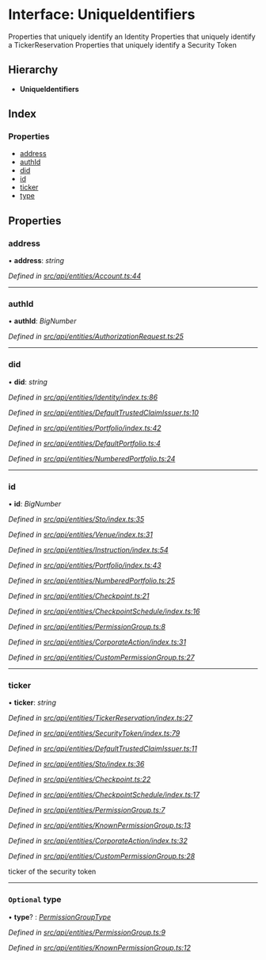# Interface: UniqueIdentifiers

Properties that uniquely identify an Identity
Properties that uniquely identify a TickerReservation
Properties that uniquely identify a Security Token

## Hierarchy

* **UniqueIdentifiers**

## Index

### Properties

* [address](uniqueidentifiers.md#address)
* [authId](uniqueidentifiers.md#authid)
* [did](uniqueidentifiers.md#did)
* [id](uniqueidentifiers.md#id)
* [ticker](uniqueidentifiers.md#ticker)
* [type](uniqueidentifiers.md#optional-type)

## Properties

###  address

• **address**: *string*

*Defined in [src/api/entities/Account.ts:44](https://github.com/PolymathNetwork/polymesh-sdk/blob/959efb76/src/api/entities/Account.ts#L44)*

___

###  authId

• **authId**: *BigNumber*

*Defined in [src/api/entities/AuthorizationRequest.ts:25](https://github.com/PolymathNetwork/polymesh-sdk/blob/959efb76/src/api/entities/AuthorizationRequest.ts#L25)*

___

###  did

• **did**: *string*

*Defined in [src/api/entities/Identity/index.ts:86](https://github.com/PolymathNetwork/polymesh-sdk/blob/959efb76/src/api/entities/Identity/index.ts#L86)*

*Defined in [src/api/entities/DefaultTrustedClaimIssuer.ts:10](https://github.com/PolymathNetwork/polymesh-sdk/blob/959efb76/src/api/entities/DefaultTrustedClaimIssuer.ts#L10)*

*Defined in [src/api/entities/Portfolio/index.ts:42](https://github.com/PolymathNetwork/polymesh-sdk/blob/959efb76/src/api/entities/Portfolio/index.ts#L42)*

*Defined in [src/api/entities/DefaultPortfolio.ts:4](https://github.com/PolymathNetwork/polymesh-sdk/blob/959efb76/src/api/entities/DefaultPortfolio.ts#L4)*

*Defined in [src/api/entities/NumberedPortfolio.ts:24](https://github.com/PolymathNetwork/polymesh-sdk/blob/959efb76/src/api/entities/NumberedPortfolio.ts#L24)*

___

###  id

• **id**: *BigNumber*

*Defined in [src/api/entities/Sto/index.ts:35](https://github.com/PolymathNetwork/polymesh-sdk/blob/959efb76/src/api/entities/Sto/index.ts#L35)*

*Defined in [src/api/entities/Venue/index.ts:31](https://github.com/PolymathNetwork/polymesh-sdk/blob/959efb76/src/api/entities/Venue/index.ts#L31)*

*Defined in [src/api/entities/Instruction/index.ts:54](https://github.com/PolymathNetwork/polymesh-sdk/blob/959efb76/src/api/entities/Instruction/index.ts#L54)*

*Defined in [src/api/entities/Portfolio/index.ts:43](https://github.com/PolymathNetwork/polymesh-sdk/blob/959efb76/src/api/entities/Portfolio/index.ts#L43)*

*Defined in [src/api/entities/NumberedPortfolio.ts:25](https://github.com/PolymathNetwork/polymesh-sdk/blob/959efb76/src/api/entities/NumberedPortfolio.ts#L25)*

*Defined in [src/api/entities/Checkpoint.ts:21](https://github.com/PolymathNetwork/polymesh-sdk/blob/959efb76/src/api/entities/Checkpoint.ts#L21)*

*Defined in [src/api/entities/CheckpointSchedule/index.ts:16](https://github.com/PolymathNetwork/polymesh-sdk/blob/959efb76/src/api/entities/CheckpointSchedule/index.ts#L16)*

*Defined in [src/api/entities/PermissionGroup.ts:8](https://github.com/PolymathNetwork/polymesh-sdk/blob/959efb76/src/api/entities/PermissionGroup.ts#L8)*

*Defined in [src/api/entities/CorporateAction/index.ts:31](https://github.com/PolymathNetwork/polymesh-sdk/blob/959efb76/src/api/entities/CorporateAction/index.ts#L31)*

*Defined in [src/api/entities/CustomPermissionGroup.ts:27](https://github.com/PolymathNetwork/polymesh-sdk/blob/959efb76/src/api/entities/CustomPermissionGroup.ts#L27)*

___

###  ticker

• **ticker**: *string*

*Defined in [src/api/entities/TickerReservation/index.ts:27](https://github.com/PolymathNetwork/polymesh-sdk/blob/959efb76/src/api/entities/TickerReservation/index.ts#L27)*

*Defined in [src/api/entities/SecurityToken/index.ts:79](https://github.com/PolymathNetwork/polymesh-sdk/blob/959efb76/src/api/entities/SecurityToken/index.ts#L79)*

*Defined in [src/api/entities/DefaultTrustedClaimIssuer.ts:11](https://github.com/PolymathNetwork/polymesh-sdk/blob/959efb76/src/api/entities/DefaultTrustedClaimIssuer.ts#L11)*

*Defined in [src/api/entities/Sto/index.ts:36](https://github.com/PolymathNetwork/polymesh-sdk/blob/959efb76/src/api/entities/Sto/index.ts#L36)*

*Defined in [src/api/entities/Checkpoint.ts:22](https://github.com/PolymathNetwork/polymesh-sdk/blob/959efb76/src/api/entities/Checkpoint.ts#L22)*

*Defined in [src/api/entities/CheckpointSchedule/index.ts:17](https://github.com/PolymathNetwork/polymesh-sdk/blob/959efb76/src/api/entities/CheckpointSchedule/index.ts#L17)*

*Defined in [src/api/entities/PermissionGroup.ts:7](https://github.com/PolymathNetwork/polymesh-sdk/blob/959efb76/src/api/entities/PermissionGroup.ts#L7)*

*Defined in [src/api/entities/KnownPermissionGroup.ts:13](https://github.com/PolymathNetwork/polymesh-sdk/blob/959efb76/src/api/entities/KnownPermissionGroup.ts#L13)*

*Defined in [src/api/entities/CorporateAction/index.ts:32](https://github.com/PolymathNetwork/polymesh-sdk/blob/959efb76/src/api/entities/CorporateAction/index.ts#L32)*

*Defined in [src/api/entities/CustomPermissionGroup.ts:28](https://github.com/PolymathNetwork/polymesh-sdk/blob/959efb76/src/api/entities/CustomPermissionGroup.ts#L28)*

ticker of the security token

___

### `Optional` type

• **type**? : *[PermissionGroupType](../enums/permissiongrouptype.md)*

*Defined in [src/api/entities/PermissionGroup.ts:9](https://github.com/PolymathNetwork/polymesh-sdk/blob/959efb76/src/api/entities/PermissionGroup.ts#L9)*

*Defined in [src/api/entities/KnownPermissionGroup.ts:12](https://github.com/PolymathNetwork/polymesh-sdk/blob/959efb76/src/api/entities/KnownPermissionGroup.ts#L12)*

